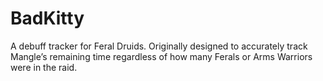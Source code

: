 # BadKitty

A debuff tracker for Feral Druids. Originally designed to accurately track Mangle’s remaining time regardless of how many Ferals or Arms Warriors were in the raid.
